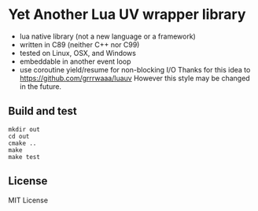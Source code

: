 # Yet Another Lua UV wrapper library

* lua native library (not a new language or a framework)
* written in C89 (neither C++ nor C99)
* tested on Linux, OSX, and Windows
* embeddable in another event loop
* use coroutine yield/resume for non-blocking I/O
  Thanks for this idea to https://github.com/grrrwaaa/luauv
  However this style may be changed in the future.

## Build and test

```
mkdir out
cd out
cmake ..
make
make test
```

## License
MIT License
